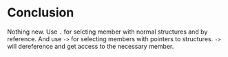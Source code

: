 # Conclusion

Nothing new. Use `.` for selcting member with normal structures and by reference. And use `->` for selecting members with pointers to structures. `->` will dereference and get access to the necessary member.

